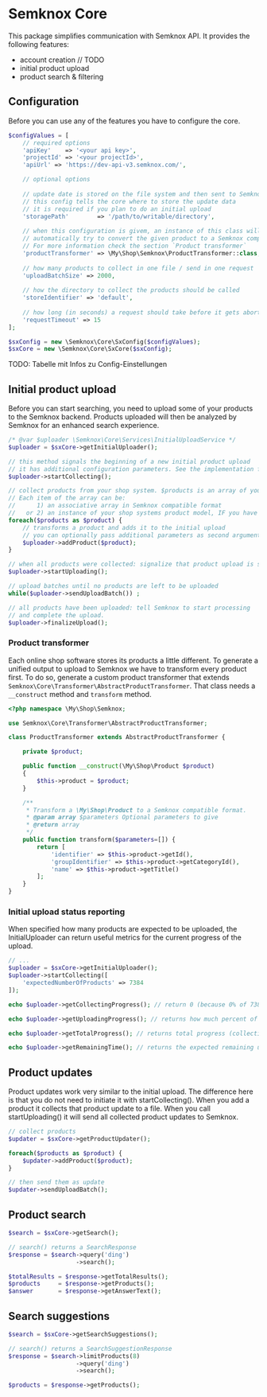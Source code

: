 # Semknox Core

This package simplifies communication with Semknox API. It provides the following features:

* account creation // TODO
* initial product upload
* product search & filtering

## Configuration

Before you can use any of the features you have to configure the core.


~~~php
$configValues = [
    // required options
    'apiKey'    => '<your api key>',
    'projectId' => '<your projectId>',  
    'apiUrl' => 'https://dev-api-v3.semknox.com/',

    // optional options
    
    // update date is stored on the file system and then sent to Semknox bundled
    // this config tells the core where to store the update data
    // it is required if you plan to do an initial upload
    'storagePath'        => '/path/to/writable/directory',
    
    // when this configuration is givem, an instance of this class will
    // automatically try to convert the given product to a Semknox compatible format
    // For more information check the section `Product transformer`    
    'productTransformer' => \My\Shop\Semknox\ProductTransformer::class,
    
    // how many products to collect in one file / send in one request
    'uploadBatchSize' => 2000,
    
    // how the directory to collect the products should be called
    'storeIdentifier' => 'default',
    
    // how long (in seconds) a request should take before it gets aborted
    'requestTimeout' => 15
];

$sxConfig = new \Semknox\Core\SxConfig($configValues);
$sxCore = new \Semknox\Core\SxCore($sxConfig);
~~~

TODO: Tabelle mit Infos zu Config-Einstellungen

## Initial product upload

Before you can start searching, you need to upload some of your products to the Semknox backend. Products uploaded will then be analyzed by Semknox for an enhanced search experience.

~~~php
/* @var $uploader \Semknox\Core\Services\InitialUploadService */
$uploader = $sxCore->getInitialUploader();

// this method signals the beginning of a new initial product upload
// it has additional configuration parameters. See the implementation for details. 
$uploader->startCollecting();

// collect products from your shop system. $products is an array of your products.
// Each item of the array can be:
//      1) an associative array in Semknox compatible format
//   or 2) an instance of your shop systems product model, IF you have set the `productTransformer` configuration to a valid product transformer 
foreach($products as $product) {
    // transforms a product and adds it to the initial upload
    // you can optionally pass additional parameters as second argument
    $uploader->addProduct($product);
}

// when all products were collected: signalize that product upload is starting now 
$uploader->startUploading();

// upload batches until no products are left to be uploaded
while($uploader->sendUploadBatch()) ;

// all products have been uploaded: tell Semknox to start processing
// and complete the upload.
$uploader->finalizeUpload();
~~~


### Product transformer

Each online shop software stores its products a little different. To generate a unified output to upload to Semknox we have to transform every product first. To do so, generate a custom product transformer that extends `Semknox\Core\Transformer\AbstractProductTransformer`.
That class needs a `__construct` method and `transform` method. 

```php
<?php namespace \My\Shop\Semknox;

use Semknox\Core\Transformer\AbstractProductTransformer;

class ProductTransformer extends AbstractProductTransformer {

    private $product;

    public function __construct(\My\Shop\Product $product)
    {
        $this->product = $product;
    }   

    /**
     * Transform a \My\Shop\Product to a Semknox compatible format.
     * @param array $parameters Optional parameters to give 
     * @return array
     */
    public function transform($parameters=[]) {
        return [
            'identifier' => $this->product->getId(),
            'groupIdentifier' => $this->product->getCategoryId(),
            'name' => $this->product->getTitle()
        ];        
    } 
}
```
 
### Initial upload status reporting 

When specified how many products are expected to be uploaded, the InitialUploader can return useful metrics for the current progress of the upload.


~~~php
// ...
$uploader = $sxCore->getInitialUploader();
$uploader->startCollecting([
    'expectedNumberOfProducts' => 7384
]);

echo $uploader->getCollectingProgress(); // return 0 (because 0% of 7384 products have been collected)

echo $uploader->getUploadingProgress(); // returns how much percent of products have been uploaded

echo $uploader->getTotalProgress(); // returns total progress (collecting is 90%, uploading 10%)

echo $uploader->getRemainingTime(); // returns the expected remaining upload time in seconds
~~~

## Product updates

Product updates work very similar to the initial upload. The difference here is that you do not need to initiate it with startCollecting(). When you add a product it collects that product update to a file. When you call startUploading() it will send all collected product updates to Semknox.   

~~~php
// collect products
$updater = $sxCore->getProductUpdater();

foreach($products as $product) {
    $updater->addProduct($product);
}

// then send them as update
$updater->sendUploadBatch();
~~~

 
## Product search

~~~php
$search = $sxCore->getSearch();

// search() returns a SearchResponse
$response = $search->query('ding')
                   ->search();

$totalResults = $response->getTotalResults();
$products     = $response->getProducts();
$answer       = $response->getAnswerText();
~~~

## Search suggestions 

~~~php
$search = $sxCore->getSearchSuggestions();

// search() returns a SearchSuggestionResponse
$response = $search->limitProducts(8)
                   ->query('ding')
                   ->search();

$products = $response->getProducts();
~~~